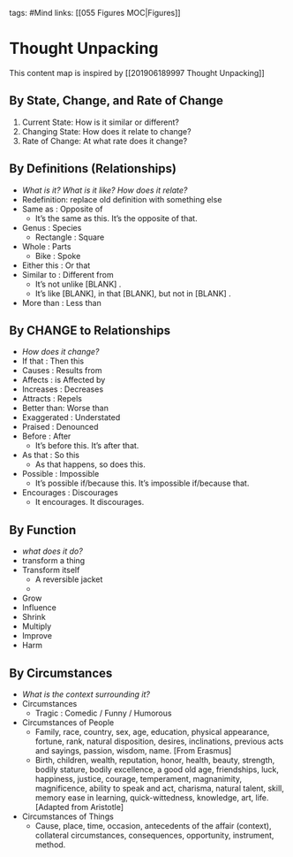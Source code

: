 tags: #Mind
links: [[055 Figures MOC|Figures]]

# Thought Unpacking
This content map is inspired by [[201906189997 Thought Unpacking]]

## By State, Change, and Rate of Change
1. Current State: How is it similar or different?
2. Changing State: How does it relate to change?
3. Rate of Change: At what rate does it change?

## By Definitions (Relationships)
- *What is it? What is it like? How does it relate?*
- Redefinition: replace old definition with something else
- Same as : Opposite of
    * It’s the same as this. It’s the opposite of that.
- Genus : Species
    * Rectangle : Square
- Whole : Parts
    * Bike : Spoke
- Either this : Or that
- Similar to : Different from
    * It’s not unlike [BLANK] .
    * It’s like [BLANK],  in that [BLANK], but not in [BLANK] .
- More than : Less than

## By CHANGE to Relationships
- *How does it change?*
- If that : Then this
- Causes : Results from
- Affects : is Affected by
- Increases : Decreases
- Attracts : Repels
- Better than: Worse than
- Exaggerated : Understated
- Praised : Denounced
- Before : After
    - It’s before this. It’s after that.
- As that : So this
    - As that happens, so does this.
- Possible : Impossible
    - It’s possible if/because this. It’s impossible if/because that.
- Encourages : Discourages
    - It encourages. It discourages.

## By Function
- *what does it do?*
- transform a thing
- Transform itself
	- A reversible jacket
	- 
- Grow
- Influence
- Shrink
- Multiply
- Improve
- Harm

## By Circumstances
- *What is the context surrounding it?*
- Circumstances
    - Tragic : Comedic / Funny / Humorous
- Circumstances of People
    - Family, race, country, sex, age, education, physical appearance, fortune, rank, natural disposition, desires, inclinations, previous acts and sayings, passion, wisdom, name. [From Erasmus]
    - Birth, children, wealth, reputation, honor, health, beauty, strength, bodily stature, bodily excellence, a good old age, friendships, luck, happiness, justice, courage, temperament, magnanimity, magnificence, ability to speak and act, charisma, natural talent, skill, memory ease in learning, quick-wittedness, knowledge, art, life. [Adapted from Aristotle]
- Circumstances of Things
    - Cause, place, time, occasion, antecedents of the affair (context), collateral circumstances, consequences, opportunity, instrument, method.
